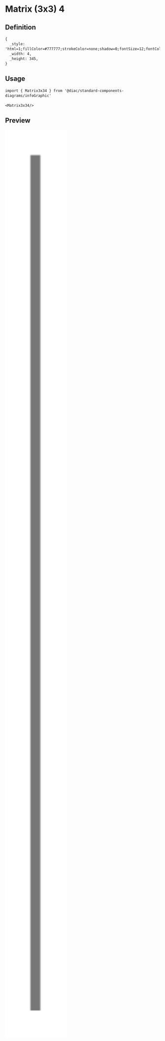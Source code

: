 # Matrix (3x3) 4

## Definition

```
{
  _style: 'html=1;fillColor=#777777;strokeColor=none;shadow=0;fontSize=12;fontColor=#FFFFFF;align=center;fontStyle=0;whiteSpace=wrap;rounded=0;',
  _width: 4,
  _height: 345,
}
```

## Usage

```
import { Matrix3x34 } from '@diac/standard-components-diagrams/infoGraphic'

<Matrix3x34/>
```

## Preview

<img src="./matrix-3x3-4.png" width="200"/>
